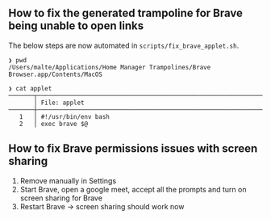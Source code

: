 ## How to fix the generated trampoline for Brave being unable to open links

The below steps are now automated in `scripts/fix_brave_applet.sh`.

```console
❯ pwd
/Users/malte/Applications/Home Manager Trampolines/Brave Browser.app/Contents/MacOS

❯ cat applet
───────┬──────────────────────────────────────────────────────────────────────────────────────────────────────────────────────────────────────────────────────────
       │ File: applet
───────┼──────────────────────────────────────────────────────────────────────────────────────────────────────────────────────────────────────────────────────────
   1   │ #!/usr/bin/env bash
   2   │ exec brave $@
```

## How to fix Brave permissions issues with screen sharing

1. Remove manually in Settings
2. Start Brave, open a google meet, accept all the prompts and turn on screen sharing for Brave
3. Restart Brave -> screen sharing should work now
